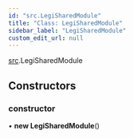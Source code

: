 ```yaml
---
id: "src.LegiSharedModule"
title: "Class: LegiSharedModule"
sidebar_label: "LegiSharedModule"
custom_edit_url: null
---
```


[src](../modules/src).LegiSharedModule

## Constructors

### constructor

• **new LegiSharedModule**()
